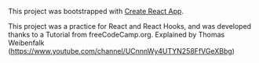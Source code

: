 This project was bootstrapped with [Create React App](https://github.com/facebook/create-react-app).

This project was a practice for React and React Hooks, and was developed thanks to a Tutorial from freeCodeCamp.org. Explained by Thomas Weibenfalk (https://www.youtube.com/channel/UCnnnWy4UTYN258FfVGeXBbg)
